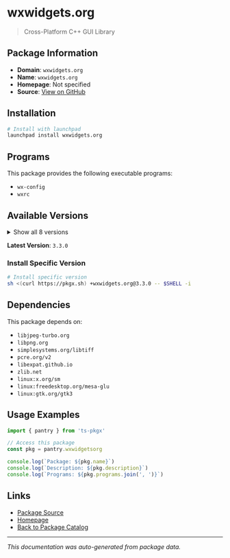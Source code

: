 # wxwidgets.org

> Cross-Platform C++ GUI Library

## Package Information

- **Domain**: `wxwidgets.org`
- **Name**: `wxwidgets.org`
- **Homepage**: Not specified
- **Source**: [View on GitHub](https://github.com/pkgxdev/pantry/tree/main/projects/wxwidgets.org/package.yml)

## Installation

```bash
# Install with launchpad
launchpad install wxwidgets.org
```

## Programs

This package provides the following executable programs:

- `wx-config`
- `wxrc`

## Available Versions

<details>
<summary>Show all 8 versions</summary>

- `3.3.0`, `3.2.8.1`, `3.2.8`, `3.2.7`, `3.2.6`
- `3.2.5`, `3.2.4`, `3.2.3`

</details>

**Latest Version**: `3.3.0`

### Install Specific Version

```bash
# Install specific version
sh <(curl https://pkgx.sh) +wxwidgets.org@3.3.0 -- $SHELL -i
```

## Dependencies

This package depends on:

- `libjpeg-turbo.org`
- `libpng.org`
- `simplesystems.org/libtiff`
- `pcre.org/v2`
- `libexpat.github.io`
- `zlib.net`
- `linux:x.org/sm`
- `linux:freedesktop.org/mesa-glu`
- `linux:gtk.org/gtk3`

## Usage Examples

```typescript
import { pantry } from 'ts-pkgx'

// Access this package
const pkg = pantry.wxwidgetsorg

console.log(`Package: ${pkg.name}`)
console.log(`Description: ${pkg.description}`)
console.log(`Programs: ${pkg.programs.join(', ')}`)
```

## Links

- [Package Source](https://github.com/pkgxdev/pantry/tree/main/projects/wxwidgets.org/package.yml)
- [Homepage](#)
- [Back to Package Catalog](../../package-catalog.md)

---

*This documentation was auto-generated from package data.*
